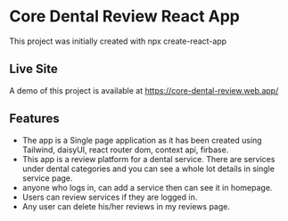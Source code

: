 #   Core Dental Review React App

This project was initially created with npx create-react-app

## Live Site
A demo of this project is available at https://core-dental-review.web.app/
## Features
* The app is a Single page application as it has been created using Tailwind, daisyUI, react router dom, context api, firbase.
* This app is a review platform for a dental service. There are services under dental categories and you can see a whole lot details in single service page.
* anyone who logs in, can add a service then can see it in homepage.
* Users can review services if they are logged in.
* Any user can delete his/her reviews in my reviews page.
